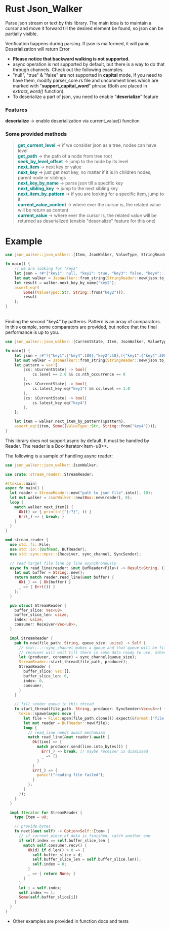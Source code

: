 # Rust Json_Walker

Parse json stream or text by this library. The main idea is to maintain a cursor and move it forward till the desired element be
found, so json can be partially visible.

Verification happens during parsing. If json is malformed, it will panic. Deserialization will return Error

- **Please notice that backward walking is not supported.**
- async operation is not supported by default, but there is a way to do that through channels. Check out the following examples. 
- "null", "true" & "false" are not supported in **capital** mode, If you need to have them, modify parser_core.rs file
  and
  uncomment lines which are marked with "**support_capital_word**" phrase (Both are placed in *extract_word()*
  function).
- To deserialize a part of json, you need to enable "**deserialize**" feature

### Features
**deserialize** -> enable deserialization via current_value() function 

### Some provided methods

> <span style="color:teal">**get_current_level**</span> -> if we consider json as a tree, nodes can have level</br>
> <span style="color:teal">**get_path**</span> -> the path of a node from tree root</br>
> <span style="color:teal">**seek_by_level_offset**</span> -> jump to the node by its level</br>
> <span style="color:teal">**next_item**</span> -> next key or value </br>
> <span style="color:teal">**next_key**</span> -> just get next key, no matter if it is in children nodes, parent node
> or siblings</br>
> <span style="color:teal">**next_key_by_name**</span> -> parse json till a specific key</br>
> <span style="color:teal">**next_sibling_key**</span> -> jump to the next sibling key </br>
> <span style="color:teal">**next_item_by_pattern**</span> -> if you are looking for a specific item, jump to it</br>
> <span style="color:teal">**current_value_content**</span> -> where ever the cursor is, the related value will be
> return as content </br>
> <span style="color:teal">**current_value**</span> -> where ever the cursor is, the related value will be returned as
> deserialized (enable "deserialize" feature for this one) </br>

# Example

```rust
use json_walker::json_walker::{Item, JsonWalker, ValueType, StringReader};

fn main() {
    // we are looking for "key2"
    let json = r#"{"key1": null, "key2": true, "key3": false, "key4": 111}"#;
    let mut walker = JsonWalker::from_string(StringReader::new(json.to_string()), 0);
    let result = walker.next_key_by_name("key2");
    assert_eq!(
        Some((ValueType::Str, String::from("key2"))),
        result
    );
}
```

<br/>
Finding the second "key4" by patterns. Pattern is an array of comparators.
In this example, some comparators are provided, but notice that the final performance is up to you.

```rust
use json_walker::json_walker::{CurrentState, Item, JsonWalker, ValueType};

fn main() {
    let json = r#"[{"key1":{"key4":100},"key2":10},[{"key1":{"key4":300}, "key3":100}],"key1"]"#;
    let mut walker = JsonWalker::from_string(StringReader::new(json.to_string()), 0);
    let pattern = vec![
        |cs: &CurrentState| -> bool{
            cs.level == 2.0 && cs.nth_occurrence == 0
        },
        |cs: &CurrentState| -> bool{
            cs.latest_key.eq("key1") && cs.level == 3.0
        },
        |cs: &CurrentState| -> bool{
            cs.latest_key.eq("key4")
        },
    ];

    let item = walker.next_item_by_pattern(&pattern);
    assert_eq!(item, Some((ValueType::Str, String::from("key4"))));
}
```

This library does not support async by default. It must be handled by Reader. The reader is a Box<Iterator<Item=u8>>.

The following is a sample of handling async reader:

```rust
use json_walker::json_walker::JsonWalker;

use crate::stream_reader::StreamReader;

#[tokio::main]
async fn main() {
  let reader = StreamReader::new("path to json file".into(), 10);
  let mut walker = JsonWalker::new(Box::new(reader), 0);
  loop {
    match walker.next_item() {
      Ok(t) => { println!("{:?}", t) }
      Err(_) => { break; }
    }
  }
}

mod stream_reader {
  use std::fs::File;
  use std::io::{BufRead, BufReader};
  use std::sync::mpsc::{Receiver, sync_channel, SyncSender};

  // read target file line by line asynchronously
  async fn read_line(reader: &mut BufReader<File>) -> Result<String, ()> {
    let mut buffer = String::new();
    return match reader.read_line(&mut buffer) {
      Ok(_) => { Ok(buffer) }
      _ => { Err(()) }
    };
  }

  pub struct StreamReader {
    buffer_slice: Vec<u8>,
    buffer_slice_len: usize,
    index: usize,
    consumer: Receiver<Vec<u8>>,
  }

  impl StreamReader {
    pub fn new(file_path: String, queue_size: usize) -> Self {
      // std::..::sync_channel makes a queue and that queue will be filled to the queue_size.
      // receiver will wait till there is some data ready to use, otherwise no blocking happens
      let (producer, consumer) = sync_channel(queue_size);
      StreamReader::start_thread(file_path, producer);
      StreamReader {
        buffer_slice: vec![],
        buffer_slice_len: 0,
        index: 0,
        consumer,
      }
    }

    // fill sender queue in this thread
    fn start_thread(file_path: String, producer: SyncSender<Vec<u8>>) {
      tokio::spawn(async move {
        let file = File::open(file_path.clone()).expect(&format!("file: {} does not exist", file_path));
        let mut reader = BufReader::new(file);
        loop {
          // read_line needs await mechanism
          match read_line(&mut reader).await {
            Ok(line) => {
              match producer.send(line.into_bytes()) {
                Err(_) => break, // maybe receiver is dismissed
                _ => {}
              }
            }
            Err(_) => {
              panic!("reading file failed");
            }
          };
        }
      });
    }
  }

  impl Iterator for StreamReader {
    type Item = u8;

    // provide bytes
    fn next(&mut self) -> Option<Self::Item> {
      // if current piece of data is finished, catch another one
      if self.index == self.buffer_slice_len {
        match self.consumer.recv() {
          Ok(d) if d.len() > 0 => {
            self.buffer_slice = d;
            self.buffer_slice_len = self.buffer_slice.len();
            self.index = 0;
          }
          _ => { return None; }
        }
      }
      let i = self.index;
      self.index += 1;
      Some(self.buffer_slice[i])
    }
  }
}
```

- Other examples are provided in function docs and tests